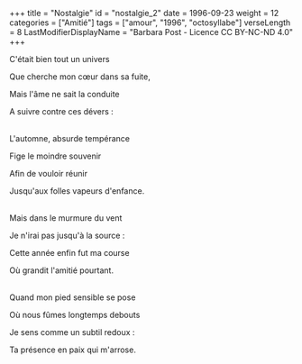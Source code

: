 +++
title = "Nostalgie"
id = "nostalgie_2"
date = 1996-09-23
weight = 12
categories = ["Amitié"]
tags = ["amour", "1996", "octosyllabe"]
verseLength = 8
LastModifierDisplayName = "Barbara Post - Licence CC BY-NC-ND 4.0"
+++

C'était bien tout un univers

Que cherche mon cœur dans sa fuite,

Mais l'âme ne sait la conduite

A suivre contre ces dévers :

 \
L'automne, absurde tempérance

Fige le moindre souvenir

Afin de vouloir réunir

Jusqu'aux folles vapeurs d'enfance.

 \
Mais dans le murmure du vent

Je n'irai pas jusqu'à la source :

Cette année enfin fut ma course

Où grandit l'amitié pourtant.

 \
Quand mon pied sensible se pose

Où nous fûmes longtemps debouts

Je sens comme un subtil redoux :

Ta présence en paix qui m'arrose.
